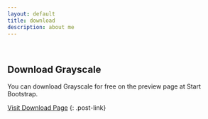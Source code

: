 ```yaml
---
layout: default
title: download
description: about me
---
```

&nbsp;

## Download Grayscale

You can download Grayscale for free on the preview page at Start Bootstrap.

[Visit Download Page](http://startbootstrap.com/template-overviews/grayscale/)     {: .post-link}

&nbsp;